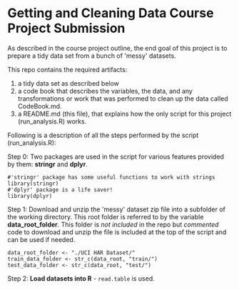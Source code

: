 # Getting and Cleaning Data Course Project Submission
As described in the course project outline, the end goal of this project is to prepare a tidy data set from a bunch of 'messy' datasets. 

This repo contains the required artifacts:
1) a tidy data set as described below
2) a code book that describes the variables, the data, and any transformations or work that was performed to clean up the data called CodeBook.md. 
3) a README.md (this file), that explains how the only script for this project (run_analysis.R) works.

Following is a description of all the steps performed by the script (run_analysis.R):

Step 0: Two packages are used in the script for various features provided by them: **stringr** and **dplyr**. 
```{r cars}
#'stringr' package has some useful functions to work with strings
library(stringr)
#'dplyr' package is a life saver! 
library(dplyr)
```

Step 1: Download and unzip the 'messy' dataset zip file into a subfolder of the working directory. This root folder is referred to by the variable **data_root_folder**. This folder is _not included_ in the repo but _commented_ code to download and unzip the file is included at the top of the script and can be used if needed.

```{r cars}
data_root_folder <- "./UCI HAR Dataset/"
train_data_folder <- str_c(data_root, "train/")
test_data_folder <- str_c(data_root, "test/")
```
Step 2: **Load datasets into R** - ```read.table``` is used.